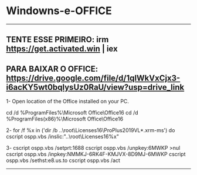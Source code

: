 # Windowns-e-OFFICE
--------------------------------------------

TENTE ESSE PRIMEIRO:
irm https://get.activated.win | iex
--------------------------------------------
PARA BAIXAR O OFFICE:
https://drive.google.com/file/d/1qIWkVxCjx3-i6acKY5wt0bqlysUz0RaU/view?usp=drive_link
--------------------------------------------

1- Open location of the Office installed on your PC.

cd /d %ProgramFiles%\Microsoft Office\Office16
cd /d %ProgramFiles(x86)%\Microsoft Office\Office16

2- for /f %x in ('dir /b ..\root\Licenses16\ProPlus2019VL*.xrm-ms') do cscript ospp.vbs /inslic:"..\root\Licenses16\%x"

3-
cscript ospp.vbs /setprt:1688
cscript ospp.vbs /unpkey:6MWKP >nul
cscript ospp.vbs /inpkey:NMMKJ-6RK4F-KMJVX-8D9MJ-6MWKP
cscript ospp.vbs /sethst:e8.us.to
cscript ospp.vbs /act

-------------------------------------------
